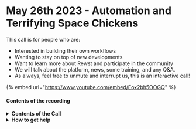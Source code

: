 # May 26th 2023 - Automation and Terrifying Space Chickens

This call is for people who are:

* Interested in building their own workflows
* Wanting to stay on top of new developments
* Want to learn more about Rewst and participate in the community
* We will talk about the platform, news, some training, and any Q\&A.
* As always, feel free to unmute and interrupt us, this is an interactive call!

{% embed url="https://www.youtube.com/embed/Eox2bh5OOGQ" %}

#### Contents of the recording

<details>

<summary><strong>Contents of the Call</strong></summary>

In this call, we cover the following:

* Introduction: Nick discusses the weekly release notes
  * New Features including the Jinja Live Editor loading bar
  * Bug Fixes including an MS Graph fix and back-end with-items bug
  * In Testing and Development including Crate filtering, Action to parse HTML to XML, and the Sophos integration!
* Next, Brandon gives an education update including changes to Rewst.help and new categories in documentation!
* Next, Brandon goes over the D\&D Backstory generator form and workflow that Tim build for the MSPGeekCon pre-day!
* After that, Kelvin jumps in to talk about and show a workflow he created to check the status of temporary access passwords in Microsoft 365, to create a path if it's enabled, and to enable the path if it's not enabled
* Next, Max shows off a few workflows including:
  * A workflow that handles CSAT responses and adds the information to tickets
  * A Retire computer workflow that removes the computer from all the agents from all their different systems
  * A workflow for ConnectWise Access Management that checks the event types in their database tables
* Finally, we have a Q\&A session and closing remarks

</details>

<details>

<summary><strong>How to get help</strong></summary>

Resources:

* Getting Started: [https://docs.rewst.help/cluck-university/getting-started](https://docs.rewst.help/cluck-university/getting-started)
* Rewst Foundations Training: [https://docs.rewst.help/cluck-university/rewst-foundations-10x](https://docs.rewst.help/cluck-university/rewst-foundations-10x)
* Chat (Discord): [https://discord.gg/rewst](https://discord.gg/rewst)
  * Private #\{{ msp \}} channel
  * \#the-kewp
* Email to create Tickets: [the\_roc@rewst.io](mailto:the\_roc@rewst.io)

Cluck U Sign-ups:

* All 100 Series Courses are now available: [https://calendly.com/cluck-u/](https://calendly.com/cluck-u/)
* ROC AMA Calls: [https://calendly.com/cluck-u/roc-ama](https://calendly.com/cluck-u/roc-ama)

Feature + Integration Requests: [https://rewst.canny.io](https://rewst.canny.io)

</details>
